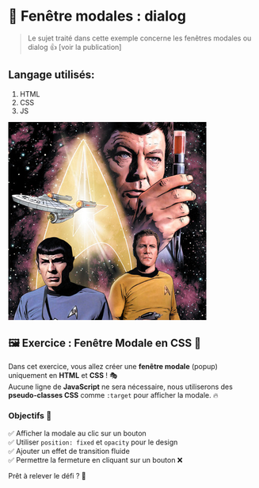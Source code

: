 # 🚀 Fenêtre modales : dialog

>Le sujet traité dans cette exemple concerne les fenêtres modales ou dialog 👍
[voir la publication]

## Langage utilisés: 

1. HTML
2. CSS
3. JS

![cover](./asset/dessinee.jpg)

## 🖼️ Exercice : Fenêtre Modale en CSS 🎨

Dans cet exercice, vous allez créer une **fenêtre modale** (popup) uniquement en **HTML** et **CSS** ! 🎭  
Aucune ligne de **JavaScript** ne sera nécessaire, nous utiliserons des **pseudo-classes CSS** comme `:target` pour afficher la modale. 🔥  

### Objectifs 🎯  
✅ Afficher la modale au clic sur un bouton  
✅ Utiliser `position: fixed` et `opacity` pour le design  
✅ Ajouter un effet de transition fluide  
✅ Permettre la fermeture en cliquant sur un bouton ❌  

Prêt à relever le défi ? 🚀  



